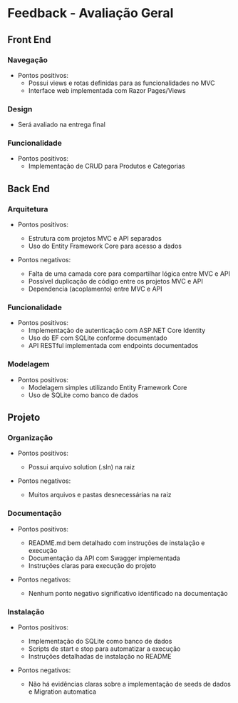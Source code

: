 # Feedback - Avaliação Geral

## Front End
### Navegação
  * Pontos positivos:
    - Possui views e rotas definidas para as funcionalidades no MVC
    - Interface web implementada com Razor Pages/Views

### Design
 - Será avaliado na entrega final

### Funcionalidade
  * Pontos positivos:
    - Implementação de CRUD para Produtos e Categorias

## Back End
### Arquitetura
  * Pontos positivos:
    - Estrutura com projetos MVC e API separados
    - Uso do Entity Framework Core para acesso a dados

  * Pontos negativos:
    - Falta de uma camada core para compartilhar lógica entre MVC e API
    - Possível duplicação de código entre os projetos MVC e API
    - Dependencia (acoplamento) entre MVC e API

### Funcionalidade
  * Pontos positivos:
    - Implementação de autenticação com ASP.NET Core Identity
    - Uso do EF com SQLite conforme documentado
    - API RESTful implementada com endpoints documentados

### Modelagem
  * Pontos positivos:
    - Modelagem simples utilizando Entity Framework Core
    - Uso de SQLite como banco de dados

## Projeto
### Organização
  * Pontos positivos:
    - Possui arquivo solution (.sln) na raiz

  * Pontos negativos:
    - Muitos arquivos e pastas desnecessárias na raiz

### Documentação
  * Pontos positivos:
    - README.md bem detalhado com instruções de instalação e execução
    - Documentação da API com Swagger implementada
    - Instruções claras para execução do projeto

  * Pontos negativos:
    - Nenhum ponto negativo significativo identificado na documentação

### Instalação
  * Pontos positivos:
    - Implementação do SQLite como banco de dados
    - Scripts de start e stop para automatizar a execução
    - Instruções detalhadas de instalação no README

  * Pontos negativos:
    - Não há evidências claras sobre a implementação de seeds de dados e Migration automatica